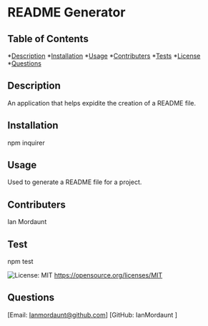 

  # README Generator

  ## Table of Contents
  *[Description](#description)
  *[Installation](#installation)
  *[Usage](#usage)
  *[Contributers](#contribute)
  *[Tests](#tests)
  *[License](#license)
  *[Questions](#questions)

  <a name='description'></a>
  ## Description

  An application that helps expidite the creation of a README file.

  <a name='installation'></a>
  ## Installation

  npm inquirer

  <a name='usage'></a>
  ## Usage

  Used to generate a README file for a project.

  <a name='contribute'></a>
  ## Contributers

  Ian Mordaunt

  <a name='tests'></a>
  ## Test

  npm test

  <a name='license'></a>
  ![License: MIT](https://img.shields.io/badge/License-MIT-yellow.svg) https://opensource.org/licenses/MIT

  <a name='questions'></a>
  ## Questions

  [Email: Ianmordaunt@github.com] 
  [GitHub: IanMordaunt ]

  